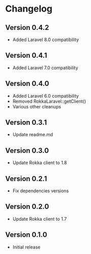 # Changelog

## Version 0.4.2
- Added Laravel 8.0 compatibility

## Version 0.4.1
- Added Laravel 7.0 compatibility

## Version 0.4.0
- Added Laravel 6.0 compatibility
- Removed RokkaLaravel::getClient()
- Various other cleanups

## Version 0.3.1
- Update readme.md

## Version 0.3.0
- Update Rokka client to 1.8

## Version 0.2.1
- Fix dependencies versions

## Version 0.2.0
- Update Rokka client to 1.7

## Version 0.1.0
- Initial release
